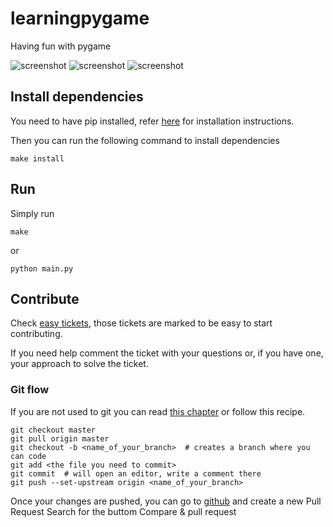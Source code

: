 # learningpygame
Having fun with pygame

![screenshot](https://i.imgur.com/hgu6qrM.png)
![screenshot](https://i.imgur.com/GfOgAyF.png)
![screenshot](https://i.imgur.com/CWREJyl.png)

## Install dependencies

You need to have pip installed, refer [here](https://pip.pypa.io/en/stable/installing/) for installation instructions.

Then you can run the following command to install dependencies

    make install

## Run

Simply run

    make

or

    python main.py

## Contribute

Check [easy tickets](https://github.com/juanjosegzl/learningpygame/issues?q=is%3Aopen+is%3Aissue+label%3Aeasy),
those tickets are marked to be easy to start contributing.

If you need help comment the ticket with your questions or, if you have one, your approach to solve the ticket.

### Git flow

If you are not used to git you can read [this chapter](https://git-scm.com/book/en/v2/Git-Basics-Getting-a-Git-Repository) or follow this recipe.

    git checkout master
    git pull origin master
    git checkout -b <name_of_your_branch>  # creates a branch where you can code
    git add <the file you need to commit>
    git commit  # will open an editor, write a comment there
    git push --set-upstream origin <name_of_your_branch>

Once your changes are pushed, you can go to [github](https://github.com/juanjosegzl/learningpygame) and create a new Pull Request
Search for the buttom Compare & pull request
